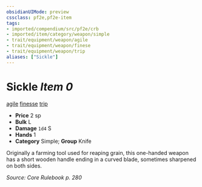 ```yaml
---
obsidianUIMode: preview
cssclass: pf2e,pf2e-item
tags:
- imported/compendium/src/pf2e/crb
- imported/item/category/weapon/simple
- trait/equipment/weapon/agile
- trait/equipment/weapon/finese
- trait/equipment/weapon/trip
aliases: ["Sickle"]
---
```

# Sickle *Item 0*  
[agile](agile.md)  [finesse](finesse.md)  [trip](rules/traits/trip.md)  

- **Price** 2 sp
- **Bulk** L
- **Damage** `1d4` S
- **Hands** 1
- **Category** Simple; **Group** Knife 

Originally a farming tool used for reaping grain, this one-handed weapon has a short wooden handle ending in a curved blade, sometimes sharpened on both sides.

*Source: Core Rulebook p. 280*